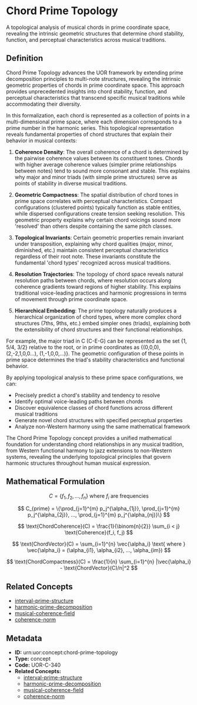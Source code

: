 # Chord Prime Topology

A topological analysis of musical chords in prime coordinate space, revealing the intrinsic geometric structures that determine chord stability, function, and perceptual characteristics across musical traditions.

## Definition

Chord Prime Topology advances the UOR framework by extending prime decomposition principles to multi-note structures, revealing the intrinsic geometric properties of chords in prime coordinate space. This approach provides unprecedented insights into chord stability, function, and perceptual characteristics that transcend specific musical traditions while accommodating their diversity.

In this formalization, each chord is represented as a collection of points in a multi-dimensional prime space, where each dimension corresponds to a prime number in the harmonic series. This topological representation reveals fundamental properties of chord structures that explain their behavior in musical contexts:

1. **Coherence Density**: The overall coherence of a chord is determined by the pairwise coherence values between its constituent tones. Chords with higher average coherence values (simpler prime relationships between notes) tend to sound more consonant and stable. This explains why major and minor triads (with simple prime structures) serve as points of stability in diverse musical traditions.

2. **Geometric Compactness**: The spatial distribution of chord tones in prime space correlates with perceptual characteristics. Compact configurations (clustered points) typically function as stable entities, while dispersed configurations create tension seeking resolution. This geometric property explains why certain chord voicings sound more 'resolved' than others despite containing the same pitch classes.

3. **Topological Invariants**: Certain geometric properties remain invariant under transposition, explaining why chord qualities (major, minor, diminished, etc.) maintain consistent perceptual characteristics regardless of their root note. These invariants constitute the fundamental 'chord types' recognized across musical traditions.

4. **Resolution Trajectories**: The topology of chord space reveals natural resolution paths between chords, where resolution occurs along coherence gradients toward regions of higher stability. This explains traditional voice-leading practices and harmonic progressions in terms of movement through prime coordinate space.

5. **Hierarchical Embedding**: The prime topology naturally produces a hierarchical organization of chord types, where more complex chord structures (7ths, 9ths, etc.) embed simpler ones (triads), explaining both the extensibility of chord structures and their functional relationships.

For example, the major triad in C (C-E-G) can be represented as the set {1, 5/4, 3/2} relative to the root, or in prime coordinates as {(0,0,0), (2,-2,1,0,0...), (1,-1,0,0,...)}. The geometric configuration of these points in prime space determines the triad's stability characteristics and functional behavior.

By applying topological analysis to these prime space configurations, we can:

- Precisely predict a chord's stability and tendency to resolve
- Identify optimal voice-leading paths between chords
- Discover equivalence classes of chord functions across different musical traditions
- Generate novel chord structures with specified perceptual properties
- Analyze non-Western harmony using the same mathematical framework

The Chord Prime Topology concept provides a unified mathematical foundation for understanding chord relationships in any musical tradition, from Western functional harmony to jazz extensions to non-Western systems, revealing the underlying topological principles that govern harmonic structures throughout human musical expression.

## Mathematical Formulation

$$
C = \{f_1, f_2, ..., f_n\} \text{ where } f_i \text{ are frequencies}
$$

$$
C_{prime} = \{\prod_{j=1}^{m} p_j^{\alpha_{1j}}, \prod_{j=1}^{m} p_j^{\alpha_{2j}}, ..., \prod_{j=1}^{m} p_j^{\alpha_{nj}}\}
$$

$$
\text{ChordCoherence}(C) = \frac{1}{\binom{n}{2}} \sum_{i < j} \text{Coherence}(f_i, f_j)
$$

$$
\text{ChordVector}(C) = \sum_{i=1}^{n} \vec{\alpha_i} \text{ where } \vec{\alpha_i} = (\alpha_{i1}, \alpha_{i2}, ..., \alpha_{im})
$$

$$
\text{ChordCompactness}(C) = \frac{1}{n} \sum_{i=1}^{n} |\vec{\alpha_i} - \text{ChordVector}(C)/n|^2
$$

## Related Concepts

- [interval-prime-structure](./interval-prime-structure.md)
- [harmonic-prime-decomposition](./harmonic-prime-decomposition.md)
- [musical-coherence-field](./musical-coherence-field.md)
- [coherence-norm](./coherence-norm.md)

## Metadata

- **ID:** urn:uor:concept:chord-prime-topology
- **Type:** concept
- **Code:** UOR-C-340
- **Related Concepts:**
  - [interval-prime-structure](./interval-prime-structure.md)
  - [harmonic-prime-decomposition](./harmonic-prime-decomposition.md)
  - [musical-coherence-field](./musical-coherence-field.md)
  - [coherence-norm](./coherence-norm.md)
